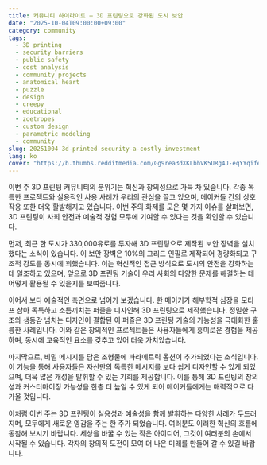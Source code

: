 ```yaml
---
title: 커뮤니티 하이라이트 – 3D 프린팅으로 강화된 도시 보안
date: "2025-10-04T09:00:00+09:00"
category: community
tags:
  - 3D printing
  - security barriers
  - public safety
  - cost analysis
  - community projects
  - anatomical heart
  - puzzle
  - design
  - creepy
  - educational
  - zoetropes
  - custom design
  - parametric modeling
  - community
slug: 20251004-3d-printed-security-a-costly-investment
lang: ko
cover: "https://b.thumbs.redditmedia.com/Gg9rea3dXKLbhVK5URg4J-eqYYqife4mP1xYAaUH59M.jpg"
---
```


이번 주 3D 프린팅 커뮤니티의 분위기는 혁신과 창의성으로 가득 차 있습니다. 각종 독특한 프로젝트와 실용적인 사용 사례가 우리의 관심을 끌고 있으며, 메이커들 간의 상호작용 또한 더욱 활발해지고 있습니다. 이번 주의 화제를 모은 몇 가지 이슈를 살펴보면, 3D 프린팅이 사회 안전과 예술적 경험 모두에 기여할 수 있다는 것을 확인할 수 있습니다.

먼저, 최근 한 도시가 330,000유로를 투자해 3D 프린팅으로 제작된 보안 장벽을 설치했다는 소식이 있습니다. 이 보안 장벽은 10%의 그리드 인필로 제작되어 경량화되고 구조적 강도를 동시에 꾀했습니다. 이는 혁신적인 접근 방식으로 도시의 안전을 강화하는 데 일조하고 있으며, 앞으로 3D 프린팅 기술이 우리 사회의 다양한 문제를 해결하는 데 어떻게 활용될 수 있을지를 보여줍니다.

이어서 보다 예술적인 측면으로 넘어가 보겠습니다. 한 메이커가 해부학적 심장을 모티프 삼아 독특하고 소름끼치는 퍼즐을 디자인해 3D 프린팅으로 제작했습니다. 정밀한 구조와 생동감 넘치는 디자인이 결합된 이 퍼즐은 3D 프린팅 기술의 가능성을 극대화한 훌륭한 사례입니다. 이와 같은 창의적인 프로젝트들은 사용자들에게 흥미로운 경험을 제공하며, 동시에 교육적인 요소를 갖추고 있어 더욱 가치있습니다.

마지막으로, 비밀 메시지를 담은 조형물에 파라메트릭 옵션이 추가되었다는 소식입니다. 이 기능을 통해 사용자들은 자신만의 독특한 메시지를 보다 쉽게 디자인할 수 있게 되었으며, 더욱 많은 개성을 발휘할 수 있는 기회를 제공합니다. 이를 통해 3D 프린팅의 창의성과 커스터마이징 가능성을 한층 더 높일 수 있게 되어 메이커들에게는 매력적으로 다가올 것입니다.

이처럼 이번 주는 3D 프린팅이 실용성과 예술성을 함께 발휘하는 다양한 사례가 두드러지며, 모두에게 새로운 영감을 주는 한 주가 되었습니다. 여러분도 이러한 혁신의 흐름에 동참해 보시기 바랍니다. 세상을 바꿀 수 있는 작은 아이디어, 그것이 여러분의 손에서 시작될 수 있습니다. 각자의 창의적 도전이 모여 더 나은 미래를 만들어 갈 수 있길 바랍니다.